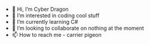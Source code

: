 - 👋 Hi, I’m Cyber Dragon
- 👀 I’m interested in coding cool stuff
- 🌱 I’m currently learning C#
- 💞️ I’m looking to collaborate on nothing at the moment
- 📫 How to reach me - carrier pigeon

<!---
BobbyTannock/BobbyTannock is a ✨ special ✨ repository because its `README.md` (this file) appears on your GitHub profile.
You can click the Preview link to take a look at your changes.
--->

